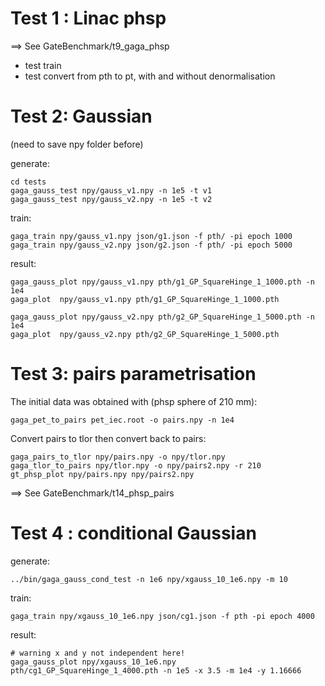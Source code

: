 # Test 1 : Linac phsp

==> See GateBenchmark/t9_gaga_phsp

- test train
- test convert from pth to pt, with and without denormalisation

# Test 2: Gaussian

(need to save npy folder before)

generate:

    cd tests
    gaga_gauss_test npy/gauss_v1.npy -n 1e5 -t v1
    gaga_gauss_test npy/gauss_v2.npy -n 1e5 -t v2

train:

    gaga_train npy/gauss_v1.npy json/g1.json -f pth/ -pi epoch 1000
    gaga_train npy/gauss_v2.npy json/g2.json -f pth/ -pi epoch 5000

result:

    gaga_gauss_plot npy/gauss_v1.npy pth/g1_GP_SquareHinge_1_1000.pth -n 1e4
    gaga_plot  npy/gauss_v1.npy pth/g1_GP_SquareHinge_1_1000.pth

    gaga_gauss_plot npy/gauss_v2.npy pth/g2_GP_SquareHinge_1_5000.pth -n 1e4
    gaga_plot  npy/gauss_v2.npy pth/g2_GP_SquareHinge_1_5000.pth

# Test 3: pairs parametrisation

The initial data was obtained with (phsp sphere of 210 mm): 

    gaga_pet_to_pairs pet_iec.root -o pairs.npy -n 1e4

Convert pairs to tlor then convert back to pairs: 

    gaga_pairs_to_tlor npy/pairs.npy -o npy/tlor.npy
    gaga_tlor_to_pairs npy/tlor.npy -o npy/pairs2.npy -r 210
    gt_phsp_plot npy/pairs.npy npy/pairs2.npy

==> See GateBenchmark/t14_phsp_pairs


# Test 4 : conditional Gaussian

generate:

    ../bin/gaga_gauss_cond_test -n 1e6 npy/xgauss_10_1e6.npy -m 10

train:
    
    gaga_train npy/xgauss_10_1e6.npy json/cg1.json -f pth -pi epoch 4000

result:
    
    # warning x and y not independent here! 
    gaga_gauss_plot npy/xgauss_10_1e6.npy pth/cg1_GP_SquareHinge_1_4000.pth -n 1e5 -x 3.5 -m 1e4 -y 1.16666
